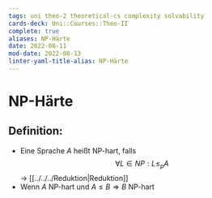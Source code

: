 ```yaml
---
tags: uni theo-2 theoretical-cs complexity solvability
cards-deck: Uni::Courses::Theo-II
complete: true
aliases: NP-Härte
date: 2022-08-11
mod-date: 2022-08-13
linter-yaml-title-alias: NP-Härte
---
```


# NP-Härte

## Definition:
- Eine Sprache $A$ heißt NP-hart, falls $$\forall L\in NP:L\leq_pA$$
	-> [[../../../Reduktion|Reduktion]]
- Wenn $A$ NP-hart und $A\leq B\Rightarrow B$ NP-hart
